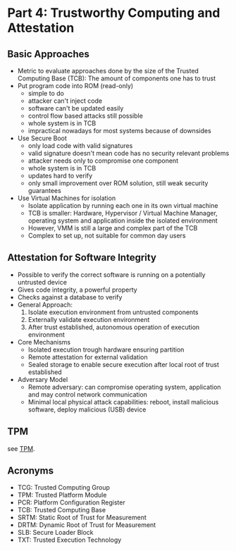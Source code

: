 # Part 4: Trustworthy Computing and Attestation
## Basic Approaches
- Metric to evaluate approaches done by the size of the Trusted Computing Base (TCB): The amount of components one has to trust
- Put program code into ROM (read-only)
	- simple to do
	- attacker can't inject code
	- software can't be updated easily
	- control flow based attacks still possible
	- whole system is in TCB
	- impractical nowadays for most systems because of downsides
- Use Secure Boot
	- only load code with valid signatures
	- valid signature doesn't mean code has no security relevant problems
	- attacker needs only to compromise one component
	- whole system is in TCB
	- updates hard to verify
	- only small improvement over ROM solution, still weak security guarantees
- Use Virtual Machines for isolation
	- Isolate application by running each one in its own virtual machine
	- TCB is smaller: Hardware, Hypervisor / Virtual Machine Manager, operating system and application inside the isolated environment
	- However, VMM is still a large and complex part of the TCB
	- Complex to set up, not suitable for common day users

## Attestation for Software Integrity
- Possible to verify the correct software is running on a potentially untrusted device
- Gives code integrity, a powerful property
- Checks against a database to verify
- General Approach:
	1. Isolate execution environment from untrusted components
	2. Externally validate execution environment
	3. After trust established, autonomous operation of execution environment
- Core Mechanisms
	- Isolated execution trough hardware ensuring partition
	- Remote attestation for external validation
	- Sealed storage to enable secure execution after local root of trust established
- Adversary Model
	- Remote adversary: can compromise operating system, application and may control network communication
	- Minimal local physical attack capabilities: reboot, install malicious software, deploy malicious (USB) device

## TPM
see [TPM](tpm.md).

## Acronyms
- TCG: Trusted Computing Group
- TPM: Trusted Platform Module
- PCR: Platform Configuration Register
- TCB: Trusted Computing Base
- SRTM: Static Root of Trust for Measurement
- DRTM: Dynamic Root of Trust for Measurement
- SLB: Secure Loader Block
- TXT: Trusted Execution Technology

